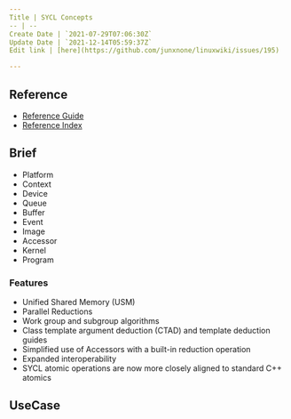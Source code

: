 ```yaml
---
Title | SYCL Concepts
-- | --
Create Date | `2021-07-29T07:06:30Z`
Update Date | `2021-12-14T05:59:37Z`
Edit link | [here](https://github.com/junxnone/linuxwiki/issues/195)

---
```

## Reference
- [Reference Guide](https://www.khronos.org/files/sycl/sycl-121-reference-guide.pdf)
- [Reference Index](https://sycl.readthedocs.io/en/latest/index.html)

## Brief
- Platform
- Context
- Device
- Queue
- Buffer
- Event
- Image
- Accessor
- Kernel
- Program

### Features
- Unified Shared Memory (USM) 
- Parallel Reductions 
- Work group and subgroup algorithms
- Class template argument deduction (CTAD) and template deduction guides
- Simplified use of Accessors with a built-in reduction operation
- Expanded interoperability
- SYCL atomic operations are now more closely aligned to standard C++ atomics 

## UseCase

